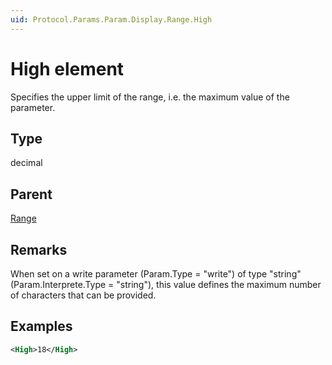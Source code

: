 ```yaml
---
uid: Protocol.Params.Param.Display.Range.High
---
```


# High element

Specifies the upper limit of the range, i.e. the maximum value of the parameter.

## Type

decimal

## Parent

[Range](xref:Protocol.Params.Param.Display.Range)

## Remarks

When set on a write parameter (Param.Type = "write") of type "string" (Param.Interprete.Type = "string"), this value defines the maximum number of characters that can be provided.

## Examples

```xml
<High>18</High>
```
